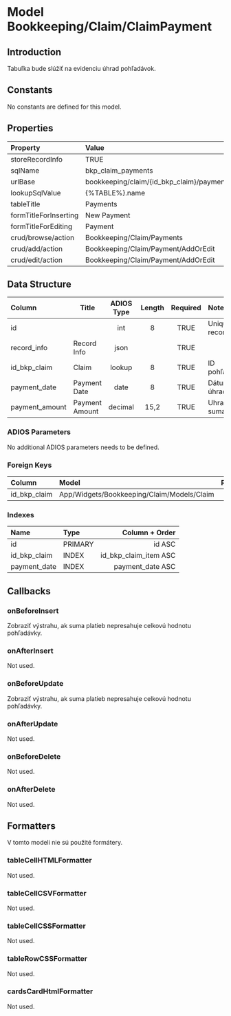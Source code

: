 # Model Bookkeeping/Claim/ClaimPayment

## Introduction

Tabuľka bude slúžiť na evidenciu úhrad pohľadávok.

## Constants

No constants are defined for this model.

## Properties

| Property              | Value                                     |
| :-------------------- | :---------------------------------------- |
| storeRecordInfo       | TRUE                                      |
| sqlName               | bkp_claim_payments                        |
| urlBase               | bookkeeping/claim/{id_bkp_claim}/payments |
| lookupSqlValue        | {%TABLE%}.name                            |
| tableTitle            | Payments                                  |
| formTitleForInserting | New Payment                               |
| formTitleForEditing   | Payment                                   |
| crud/browse/action    | Bookkeeping/Claim/Payments                |
| crud/add/action       | Bookkeeping/Claim/Payment/AddOrEdit       |
| crud/edit/action      | Bookkeeping/Claim/Payment/AddOrEdit       |

## Data Structure

| Column         | Title          | ADIOS Type | Length | Required | Notes            |
| :------------- | -------------- | :--------: | :----: | :------: | :--------------- |
| id             |                |    int     |   8    |   TRUE   | Unique record ID |
| record_info    | Record Info    |    json    |        |   TRUE   |                  |
| id_bkp_claim   | Claim          |   lookup   |   8    |   TRUE   | ID pohľadávky    |
| payment_date   | Payment Date   |    date    |   8    |   TRUE   | Dátum úhrady     |
| payment_amount | Payment Amount |  decimal   |  15,2  |   TRUE   | Uhradená suma    |

### ADIOS Parameters

No additional ADIOS parameters needs to be defined.

### Foreign Keys

| Column       | Model                                      | Relation | OnUpdate | OnDelete |
| :----------- | :----------------------------------------- | :------: | -------- | -------- |
| id_bkp_claim | App/Widgets/Bookkeeping/Claim/Models/Claim |   1:N    | Cascade  | Restrict |

### Indexes

| Name         | Type    |        Column + Order |
| :----------- | :------ | --------------------: |
| id           | PRIMARY |                id ASC |
| id_bkp_claim | INDEX   | id_bkp_claim_item ASC |
| payment_date | INDEX   |      payment_date ASC |

## Callbacks

### onBeforeInsert

Zobraziť výstrahu, ak suma platieb nepresahuje celkovú hodnotu pohľadávky.

### onAfterInsert

Not used.

### onBeforeUpdate

Zobraziť výstrahu, ak suma platieb nepresahuje celkovú hodnotu pohľadávky.

### onAfterUpdate

Not used.

### onBeforeDelete

Not used.

### onAfterDelete

Not used.

## Formatters

V tomto modeli nie sú použité formátery.

### tableCellHTMLFormatter

Not used.

### tableCellCSVFormatter

Not used.

### tableCellCSSFormatter

Not used.

### tableRowCSSFormatter

Not used.

### cardsCardHtmlFormatter

Not used.
